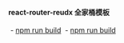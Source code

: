 #### react-router-reudx 全家桶模板
  - [npm run build](#npm-run-build)
  - [npm run build](#npm-run-build)
